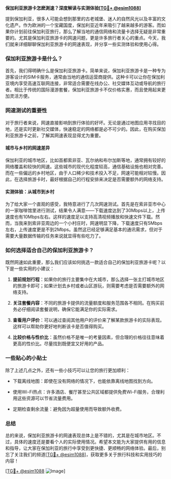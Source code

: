 **保加利亚旅游卡怎麽測速？深度解读与实测体验[[TG💪+ @esim1088](https://t.me/s/esim1088)]**

提到保加利亚，很多人可能会想到那里的古老城堡、迷人的自然风光以及丰富的文化遗产。作为欧洲的一个宝藏国度，保加利亚近年来吸引了越来越多的游客。而如果你计划前往保加利亚旅行，那么了解当地的通信网络和流量卡选择无疑是非常重要的。尤其是保加利亚旅游卡的网速问题，更是许多旅行者关心的重点。今天，我们就来详细聊聊保加利亚旅游卡的网速表现，并分享一些实测体验和使用心得。

### 保加利亚旅游卡是什么？

首先，我们得明确什么是保加利亚旅游卡。简单来说，保加利亚旅游卡是一种专为游客设计的SIM卡服务，通常由当地的通信运营商提供。这种卡可以让你在保加利亚境内享受高速互联网连接，非常适合需要在线办公、社交媒体互动或导航的旅行者。相比于传统的国际漫游套餐，保加利亚旅游卡不仅价格实惠，而且使用起来更加灵活方便。

### 网速测试的重要性

对于旅行者来说，网速直接影响到旅行体验的好坏。无论是通过地图应用寻找目的地，还是实时更新社交媒体，快速稳定的网络都是必不可少的。因此，在购买保加利亚旅游卡之前，了解其网速表现显得尤为重要。

#### 城市与乡村的网速差异

保加利亚的城市地区，比如首都索非亚、瓦尔纳和布尔加斯等地，通常拥有较好的网络覆盖和较快的网速。这些城市的现代化程度较高，通信基础设施也相对完善。而在一些偏远的乡村地区，由于人口稀少和技术投入不足，网速可能相对较慢。因此，在选择旅游卡时，最好根据自己的行程安排来决定是否需要额外的网络支持。

#### 实测体验：从城市到乡村

为了给大家一个直观的感受，我特意进行了几次网速测试。首先是在索非亚市中心的一家咖啡馆里进行测试，结果令人满意——下载速度达到了30Mbps以上，上传速度也有10Mbps左右。这样的速度足以支持高清视频播放和快速文件下载。然而，当我来到索非亚周边的一个小村庄时，网速明显下降，下载速度只有5Mbps左右，上传速度更是不到2Mbps。虽然这已经足够满足基本的通讯需求，但对于需要大量数据传输的任务来说就显得有些吃力了。

### 如何选择适合自己的保加利亚旅游卡？

既然网速如此重要，那么我们应该如何挑选一款适合自己的保加利亚旅游卡呢？以下是一些实用的小建议：

1. **提前规划行程**：如果你的旅行主要集中在大城市，那么选择一张主打城市地区的旅游卡即可；如果计划去乡村或者山区游玩，则需要考虑是否需要额外的网络支持。
   
2. **关注套餐内容**：不同的旅游卡提供的流量额度和服务范围各不相同。在购买前务必仔细阅读套餐说明，确保它能满足你的实际需求。

3. **查看用户评价**：可以通过查阅其他用户的评价来了解某款旅游卡的实际表现。这样可以帮助你更好地判断该卡是否值得购买。

4. **比较价格与性价比**：虽然价格不是唯一的考量因素，但合理的价格往往意味着更高的性价比。尽量找到既便宜又好用的产品。

### 一些贴心的小贴士

除了上述几点之外，还有一些小技巧可以让您的旅行更加顺利：

- 下载离线地图：即使在没有网络的情况下，也能依靠离线地图找到方向。
  
- 使用Wi-Fi热点：许多酒店、餐厅甚至公共区域都提供免费Wi-Fi服务，合理利用这些资源可以节省流量费用。

- 定期检查剩余流量：避免因为超量使用而导致额外收费。

### 总结

总的来说，保加利亚旅游卡的网速表现总体上是不错的，尤其是在城市地区。不过，具体的速度还是要看个人的实际使用情况。希望本文能为大家提供有用的信息和指导，让大家在保加利亚的旅行中享受到更快捷、更顺畅的网络体验。最后，别忘了关注我们的频道[[TG💪+ @esim1088](https://t.me/s/esim1088)]，获取更多关于旅行科技和实用技巧的内容！

[[TG💪+ @esim1088](https://t.me/s/esim1088) ![Image](https://i.postimg.cc/4NQfJmqS/Snipaste-2025-05-13-00-14-12.png)]